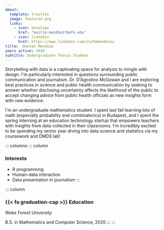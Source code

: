 ```yaml
---
about:
  template: trestles
  image: featured.png
  links:
    - icon: envelope
      href: "mailto:mendhm17@wfu.edu"
    - icon: linkedin
      href: https://www.linkedin.com/in/hmmendoza/
title:  Hannah Mendoza
years active: 2020
subtitle: Undergraduate Thesis Student
---
```


Storytelling with data is a captivating space for analysis to mingle with design. I'm particularly interested in questions surrounding public communication and journalism. Dr. D'Agostino McGowan and I are exploring best practices in science and public health communication by seeking to answer whether disclosing uncertainty affects the likelihood of the public to accept changing advice from public health officials as new insights form with new evidence.

I'm an undergraduate mathematics student. I spent last fall learning lots of math (especially probability and combinatorics) in Budapest, and I spent the spring interning at an education technology startup that empowers teachers with insights from data collected in their classrooms. I'm incredibly excited to be spending my senior year diving into data science and statistics via my coursework and DMDS lab!

::: columns
::: column
### Interests

-   R programming
-   Human-data interaction
-   Data presentation in journalism
:::

::: column
### {{< fa graduation-cap >}} Education

*Wake Forest University*

B.S. in Mathematics and Computer Science, 2020
:::
:::
